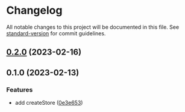 # Changelog

All notable changes to this project will be documented in this file. See [standard-version](https://github.com/conventional-changelog/standard-version) for commit guidelines.

## [0.2.0](https://github.com/crimx/val-state/compare/v0.1.0...v0.2.0) (2023-02-16)

## 0.1.0 (2023-02-13)


### Features

* add createStore ([0e3e653](https://github.com/crimx/val-state/commit/0e3e653815c76743dece47dd655eb6779c4cfb29))
